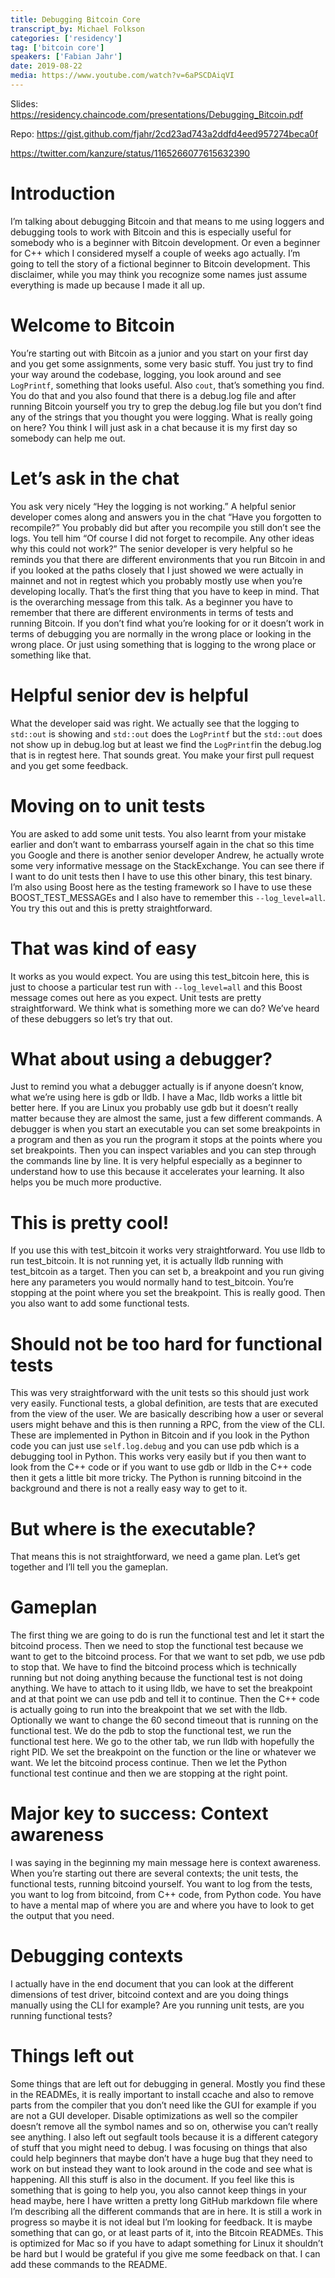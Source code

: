 ```yaml
---
title: Debugging Bitcoin Core 
transcript_by: Michael Folkson
categories: ['residency']
tag: ['bitcoin core']
speakers: ['Fabian Jahr']
date: 2019-08-22
media: https://www.youtube.com/watch?v=6aPSCDAiqVI
---
```


Slides: <https://residency.chaincode.com/presentations/Debugging_Bitcoin.pdf>

Repo: <https://gist.github.com/fjahr/2cd23ad743a2ddfd4eed957274beca0f>

<https://twitter.com/kanzure/status/1165266077615632390>

# Introduction

I’m talking about debugging Bitcoin and that means to me using loggers and debugging tools to work with Bitcoin and this is especially useful for somebody who is a beginner with Bitcoin development. Or even a beginner for C++ which I considered myself a couple of weeks ago actually. I’m going to tell the story of a fictional beginner to Bitcoin development. This disclaimer, while you may think you recognize some names just assume everything is made up because I made it all up.

# Welcome to Bitcoin

You’re starting out with Bitcoin as a junior and you start on your first day and you get some assignments, some very basic stuff. You just try to find your way around the codebase, logging, you look around and see `LogPrintf`, something that looks useful. Also `cout`, that’s something you find. You do that and you also found that there is a debug.log file and after running Bitcoin yourself you try to grep the debug.log file but you don’t find any of the strings that you thought you were logging. What is really going on here? You think I will just ask in a chat because it is my first day so somebody can help me out. 

# Let’s ask in the chat

You ask very nicely “Hey the logging is not working.” A helpful senior developer comes along and answers you in the chat “Have you forgotten to recompile?” You probably did but after you recompile you still don’t see the logs. You tell him “Of course I did not forget to recompile. Any other ideas why this could not work?” The senior developer is very helpful so he reminds you that there are different environments that you run Bitcoin in and if you looked at the paths closely that I just showed we were actually in mainnet and not in regtest which you probably mostly use when you’re developing locally. That’s the first thing that you have to keep in mind. That is the overarching message from this talk. As a beginner you have to remember that there are different environments in terms of tests and running Bitcoin. If you don’t find what you’re looking for or it doesn’t work in terms of debugging you are normally in the wrong place or looking in the wrong place. Or just using something that is logging to the wrong place or something like that.

# Helpful senior dev is helpful

What the developer said was right. We actually see that the logging to `std::out` is showing and `std::out` does the `LogPrintf` but the `std::out` does not show up in debug.log but at least we find the `LogPrintf`in the debug.log that is in regtest here. That sounds great. You make your first pull request and you get some feedback.

# Moving on to unit tests

You are asked to add some unit tests. You also learnt from your mistake earlier and don’t want to embarrass yourself again in the chat so this time you Google and there is another senior developer Andrew, he actually wrote some very informative message on the StackExchange. You can see there if I want to do unit tests then I have to use this other binary, this test binary. I’m also using Boost here as the testing framework so I have to use these BOOST_TEST_MESSAGEs and I also have to remember this `--log_level=all`. You try this out and this is pretty straightforward. 

# That was kind of easy

It works as you would expect. You are using this test_bitcoin here, this is just to choose a particular test run with `--log_level=all` and this Boost message comes out here as you expect. Unit tests are pretty straightforward. We think what is something more we can do? We’ve heard of these debuggers so let’s try that out.

# What about using a debugger?

Just to remind you what a debugger actually is if anyone doesn’t know, what we’re using here is gdb or lldb. I have a Mac, lldb works a little bit better here. If you are Linux you probably use gdb but it doesn’t really matter because they are almost the same, just a few different commands. A debugger is when you start an executable you can set some breakpoints in a program and then as you run the program it stops at the points where you set breakpoints. Then you can inspect variables and you can step through the commands line by line. It is very helpful especially as a beginner to understand how to use this because it accelerates your learning. It also helps you be much more productive.

# This is pretty cool!

If you use this with test_bitcoin it works very straightforward. You use lldb to run test_bitcoin. It is not running yet, it is actually lldb running with test_bitcoin as a target. Then you can set b, a breakpoint and you run giving here any parameters you would normally hand to test_bitcoin. You’re stopping at the point where you set the breakpoint. This is really good. Then you also want to add some functional tests. 

# Should not be too hard for functional tests

This was very straightforward with the unit tests so this should just work very easily. Functional tests, a global definition, are tests that are executed from the view of the user. We are basically describing how a user or several users might behave and this is then running a RPC, from the view of the CLI. These are implemented in Python in Bitcoin and if you look in the Python code you can just use `self.log.debug` and you can use pdb which is a debugging tool in Python. This works very easily but if you then want to look from the C++ code or if you want to use gdb or lldb in the C++ code then it gets a little bit more tricky. The Python is running bitcoind in the background and there is not a really easy way to get to it. 

# But where is the executable? 

That means this is not straightforward, we need a game plan. Let’s get together and I’ll tell you the gameplan.

# Gameplan

The first thing we are going to do is run the functional test and let it start the bitcoind process. Then we need to stop the functional test because we want to get to the bitcoind process. For that we want to set pdb, we use pdb to stop that. We have to find the bitcoind process which is technically running but not doing anything because the functional test is not doing anything. We have to attach to it using lldb, we have to set the breakpoint and at that point we can use pdb and tell it to continue. Then the C++ code is actually going to run into the breakpoint that we set with the lldb. Optionally we want to change the 60 second timeout that is running on the functional test. We do the pdb to stop the functional test, we run the functional test here. We go to the other tab, we run lldb with hopefully the right PID. We set the breakpoint on the function or the line or whatever we want. We let the bitcoind process continue. Then we let the Python functional test continue and then we are stopping at the right point. 

# Major key to success: Context awareness

I was saying in the beginning my main message here is context awareness. When you’re starting out there are several contexts; the unit tests, the functional tests, running bitcoind yourself. You want to log from the tests, you want to log from bitcoind, from C++ code, from Python code. You have to have a mental map of where you are and where you have to look to get the output that you need.

# Debugging contexts

I actually have in the end document that you can look at the different dimensions of test driver, bitcoind context and are you doing things manually using the CLI for example? Are you running unit tests, are you running functional tests?

# Things left out

Some things that are left out for debugging in general. Mostly you find these in the READMEs, it is really important to install ccache and also to remove parts from the compiler that you don’t need like the GUI for example if you are not a GUI developer. Disable optimizations as well so the compiler doesn’t remove all the symbol names and so on, otherwise you can’t really see anything. I also left out segfault tools because it is a different category of stuff that you might need to debug. I was focusing on things that also could help beginners that maybe don’t have a huge bug that they need to work on but instead they want to look around in the code and see what is happening. All this stuff is also in the document. If you feel like this is something that is going to help you, you also cannot keep things in your head maybe, here I have written a pretty long GitHub markdown file where I’m describing all the different commands that are in here. It is still a work in progress so maybe it is not ideal but I’m looking for feedback. It is maybe something that can go, or at least parts of it, into the Bitcoin READMEs. This is optimized for Mac so if you have to adapt something for Linux it shouldn’t be hard but I would be grateful if you give me some feedback on that. I can add these commands to the README.


